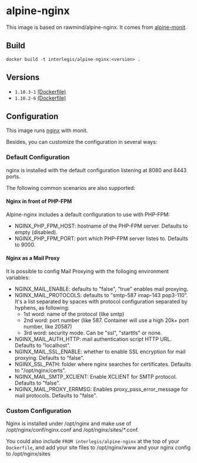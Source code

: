 alpine-nginx
=============

This image is based on rawmind/alpine-nginx. It comes from [alpine-monit][alpine-monit].

## Build

```
docker build -t interlegis/alpine-nginx:<version> .
```

## Versions

- `1.10.3-1` [(Dockerfile)](https://github.com/interlegis/alpine-nginx/blob/1.10.3-1/Dockerfile)
- `1.10.2-6` [(Dockerfile)](https://github.com/interlegis/alpine-nginx/blob/1.10.2-6/Dockerfile)


## Configuration

This image runs [nginx][nginx] with monit.

Besides, you can customize the configuration in several ways:

### Default Configuration

nginx is installed with the default configuration listening at 8080 and 8443 ports. 

The following common scenarios are also supported: 

#### Nginx in front of PHP-FPM

Alpine-nginx includes a default configuration to use with PHP-FPM:

 - NGINX_PHP_FPM_HOST: hostname of the PHP-FPM server. Defaults to empty (disabled).
 - NGINX_PHP_FPM_PORT: port which PHP-FPM server listes to. Defaults to 9000.

#### Nginx as a Mail Proxy

It is possible to config Mail Proxying with the folloging environment variables:

 - NGINX_MAIL_ENABLE: defaults to "false", "true" enables mail proxying.
 - NGINX_MAIL_PROTOCOLS: defaults to "smtp-587 imap-143 pop3-110". It's a list separated by spaces with protocol configuration separated by hyphens, as following:
   - 1st word: name of the protocol (like smtp)
   - 2nd word: port number (like 587. Container will use a high 20k+ port number, like 20587)
   - 3rd word: security mode. Can be "ssl", "starttls" or none. 
 - NGINX_MAIL_AUTH_HTTP: mail authentication script HTTP URL. Defaults to "localhost". 
 - NGINX_MAIL_SSL_ENABLE: whether to enable SSL encryption for mail proxying. Defaults to "false".
 - NGINX_SSL_PATH: folder where nginx searches for certificates. Defaults to "/opt/nginx/certs".
 - NGINX_MAIL_SMTP_XCLIENT: Enable XCLIENT for SMTP protocol. Defaults to "false".
 - NGINX_MAIL_PROXY_ERRMSG: Enables proxy_pass_error_message for mail protocols. Defaults to "false".

### Custom Configuration

Nginx is installed under /opt/nginx and make use of /opt/nginx/conf/nginx.conf and /opt/nginx/sites/*.conf.

You could also include `FROM interlegis/alpine-nginx` at the top of your `Dockerfile`, and add your site files to /opt/nginx/www and your nginx config to /opt/nginx/sites



[alpine-monit]: https://github.com/rawmind0/alpine-monit/
[nginx]: http://nginx.org/
